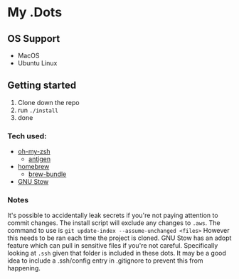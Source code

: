 # My .Dots

## OS Support

- MacOS
- Ubuntu Linux

## Getting started

1. Clone down the repo
1. run `./install`
1. done

### Tech used:

- [oh-my-zsh](https://github.com/ohmyzsh/ohmyzsh)
  - [antigen](https://github.com/zsh-users/antigen)
- [homebrew](https://brew.sh)
  - [brew-bundle](https://github.com/Homebrew/homebrew-bundle)
- [GNU Stow](https://www.gnu.org/software/stow/)

### Notes

It's possible to accidentally leak secrets if you're not paying attention to commit changes.
The install script will exclude any changes to `.aws`.
The command to use is `git update-index --assume-unchanged <files>` However this needs to be ran each time the project is cloned.
GNU Stow has an adopt feature which can pull in sensitive files if you're not careful. Specifically looking at `.ssh` given that folder is included in these dots.
It may be a good idea to include a .ssh/config entry in .gitignore to prevent this from happening.
